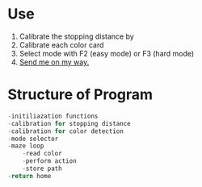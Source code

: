 # Use
1. Calibrate the stopping distance by 
2. Calibrate each color card 
3. Select mode with F2 (easy mode) or F3 (hard mode)
4. [Send me on my way.](https://www.youtube.com/watch?v=IGMabBGydC0) 

# Structure of Program
```C
-initiliazation functions
-calibration for stopping distance
-calibration for color detection
-mode selector
-maze loop
	-read color
	-perform action
	-store path
-return home


```